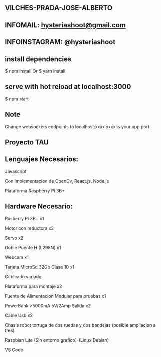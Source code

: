 ## VILCHES-PRADA-JOSE-ALBERTO

## INFOMAIL: hysteriashoot@gmail.com ##
## INFOINSTAGRAM: @hysteriashoot ##

## install dependencies
$ npm install
Or 
$ yarn install

## serve with hot reload at localhost:3000
$ npm start

## Note
Change websockets endpoints to localhost:xxxx 
xxxx is your app port

## Proyecto TAU ##

## Lenguajes Necesarios:

Javascript

Con implementacion de OpenCv, React.js, Node.js

Plataforma Raspberry Pi 3B+

## Hardware Necesario:

Rasberry Pi 3B+ x1

Motor con reductora x2

Servo x2

Doble Puente H (L298N) x1

Webcam x1

Tarjeta MicroSd 32Gb Clase 10 x1

Cableado variado

Plataforma para montaje x2

Fuente de Alimentacion Modular para pruebas x1


PowerBank >5000mA 5V/2Amp Salida x2

Cable Usb x2

Chasis robot tortuga de dos ruedas y dos bandejas (posible ampliacion a tres)


Raspbian Lite (Sin entorno grafico)-(Linux Debian)

VS Code
